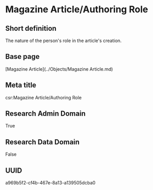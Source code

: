 # Magazine Article/Authoring Role
## Short definition
The nature of the person's role in the article's creation.
## Base page
[Magazine Article](../Objects/Magazine Article.md)
## Meta title
csr:Magazine Article/Authoring Role
## Research Admin Domain
True
## Research Data Domain
False
## UUID
a969b5f2-cf4b-467e-8a13-a139505dcba0
